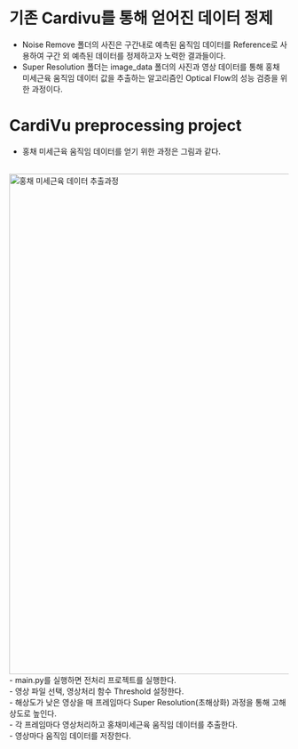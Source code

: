 # 기존 Cardivu를 통해 얻어진 데이터 정제

- Noise Remove 폴더의 사진은 구간내로 예측된 움직임 데이터를 Reference로 사용하여 구간 외 예측된 데이터를 정제하고자 노력한 결과들이다.
- Super Resolution 폴더는 image_data 폴더의 사진과 영상 데이터를 통해 홍채 미세근육 움직임 데이터 값을 추출하는 알고리즘인 Optical Flow의 성능 검증을 위한 과정이다.

# CardiVu preprocessing project

- 홍채 미세근육 움직임 데이터를 얻기 위한 과정은 그림과 같다.
<br>
<img width="900" alt="홍채 미세근육 데이터 추출과정" src="https://user-images.githubusercontent.com/48307173/189474251-759df152-aace-4f95-8b75-d556e28e1337.png">
<br>
- main.py를 실행하면 전처리 프로젝트를 실행한다.<br>
- 영상 파일 선택, 영상처리 함수 Threshold 설정한다.<br>
- 해상도가 낮은 영상을 매 프레임마다 Super Resolution(초해상화) 과정을 통해 고해상도로 높인다.<br>
- 각 프레임마다 영상처리하고 홍채미세근육 움직임 데이터를 추출한다.<br>
- 영상마다 움직임 데이터를 저장한다.<br>
